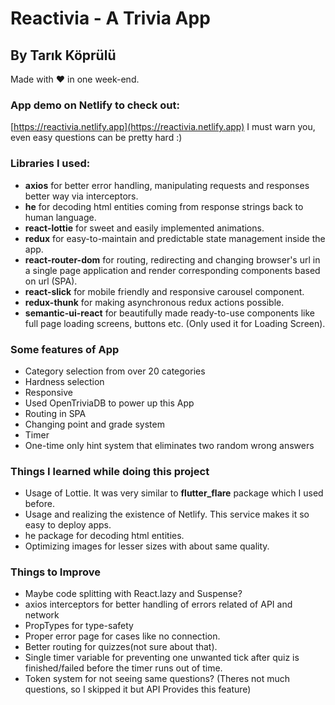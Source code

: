 ﻿# Reactivia - A Trivia App
## By Tarık Köprülü

Made with ❤ in one week-end.

### App demo on Netlify to check out:  
[https://reactivia.netlify.app](https://reactivia.netlify.app)
I must warn you, even easy questions can be pretty hard :)


### Libraries I used:
- **axios** for better error handling, manipulating requests and responses better way via interceptors.
- **he** for decoding html entities coming from response strings back to human language.
- **react-lottie**  for sweet and easily implemented animations.
- **redux** for easy-to-maintain and predictable state management inside the app.
- **react-router-dom** for routing, redirecting and changing browser's url in a single page application and render corresponding components based on url (SPA).
- **react-slick** for mobile friendly and responsive carousel component.
- **redux-thunk** for making asynchronous redux actions possible.
- **semantic-ui-react** for beautifully made ready-to-use components like full page loading screens, buttons etc. (Only used it for Loading Screen).

### Some features of App
- Category selection from over 20 categories
- Hardness selection
- Responsive
- Used OpenTriviaDB to power up this App
- Routing in SPA
- Changing point and grade system
- Timer
- One-time only hint system that eliminates two random wrong answers

### Things I learned while doing this project
- Usage of Lottie. It was very similar to **flutter_flare** package which I used before.
- Usage and realizing the existence of Netlify. This service makes it so easy to deploy apps.
- he package for decoding html entities.
- Optimizing images for lesser sizes with about same quality.

### Things to Improve
- Maybe code splitting with React.lazy and Suspense?
- axios interceptors for better handling of errors related of API and network
- PropTypes for type-safety
- Proper error page for cases like no connection.
- Better routing for quizzes(not sure about that).
- Single timer variable for preventing one unwanted tick after quiz is finished/failed before the timer runs out of time.
- Token system for not seeing same questions? (Theres not much questions, so I skipped it but API Provides this feature)
